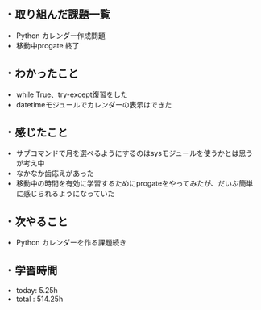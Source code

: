 ## ・取り組んだ課題一覧
- Python カレンダー作成問題
- 移動中progate 終了


## ・わかったこと
- while True、try-except復習をした
- datetimeモジュールでカレンダーの表示はできた

## ・感じたこと
- サブコマンドで月を選べるようにするのはsysモジュールを使うかとは思うが考え中
- なかなか歯応えがあった
- 移動中の時間を有効に学習するためにprogateをやってみたが、だいぶ簡単に感じられるようになっていた

## ・次やること
- Python カレンダーを作る課題続き

## ・学習時間
- today:  5.25h
- total  : 514.25h



